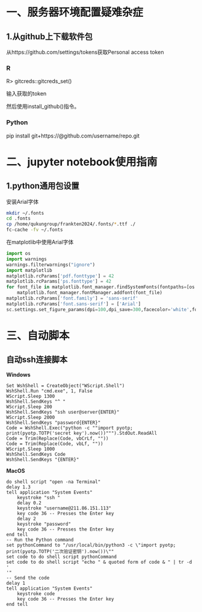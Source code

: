 # 一、服务器环境配置疑难杂症

## 1.从github上下载软件包

从https://github.com/settings/tokens获取Personal access token

### R

R> gitcreds::gitcreds_set()

输入获取的token

然后使用install_github()指令。

### Python

pip install git+https://<TOKEN>@github.com/username/repo.git

# 二、jupyter notebook使用指南

## 1.python通用包设置

安装Arial字体

```bash
mkdir ~/.fonts
cd .fonts
cp /home/qukungroup/frankten2024/.fonts/*.ttf ./
fc-cache -fv ~/.fonts
```

在matplotlib中使用Arial字体

```python
import os
import warnings
warnings.filterwarnings("ignore")
import matplotlib
matplotlib.rcParams['pdf.fonttype'] = 42
matplotlib.rcParams['ps.fonttype'] = 42
for font_file in matplotlib.font_manager.findSystemFonts(fontpaths=[os.path.expanduser('~/.fonts/')]):
    matplotlib.font_manager.fontManager.addfont(font_file)
matplotlib.rcParams['font.family'] = 'sans-serif'
matplotlib.rcParams['font.sans-serif'] = ['Arial']
sc.settings.set_figure_params(dpi=100,dpi_save=300,facecolor='white',fontsize=10,vector_friendly=True,figsize=(4,4))
```

# 三、自动脚本

## 自动ssh连接脚本

**Windows**

```VBscript
Set WshShell = CreateObject("WScript.Shell")
WshShell.Run "cmd.exe", 1, False
WScript.Sleep 1300
WshShell.SendKeys "^ "
WScript.Sleep 200
WshShell.SendKeys "ssh user@server{ENTER}"
WScript.Sleep 2000
WshShell.SendKeys "password{ENTER}"
Code = WshShell.Exec("python -c ""import pyotp; print(pyotp.TOTP('secret key').now())""").StdOut.ReadAll
Code = Trim(Replace(Code, vbCrLf, ""))
Code = Trim(Replace(Code, vbLf, ""))
WScript.Sleep 1000
WshShell.SendKeys Code
WshShell.SendKeys "{ENTER}"
```

**MacOS**

```vbscript
do shell script "open -na Terminal"
delay 1.3
tell application "System Events"
	keystroke "ssh "
	delay 0.2
	keystroke "username@211.86.151.113"
	key code 36 -- Presses the Enter key
	delay 2
	keystroke "password"
	key code 36 -- Presses the Enter key
end tell
-- Run the Python command
set pythonCommand to "/usr/local/bin/python3 -c \"import pyotp; print(pyotp.TOTP('二次验证密钥').now())\""
set code to do shell script pythonCommand
set code to do shell script "echo " & quoted form of code & " | tr -d '
'"
-- Send the code
delay 1
tell application "System Events"
	keystroke code
	key code 36 -- Presses the Enter key
end tell
```

